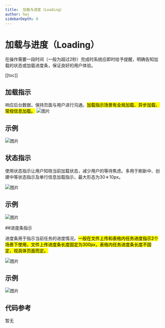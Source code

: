 ```yaml
---
title:  加载与进度（Loading）
author: hwj
sidebarDepth: 0
---
```


# 加载与进度（Loading）

在操作需要一段时间（一般为超过2秒）完成时系统应即时给予提醒，明确告知加载的状态或加载进度条，保证良好的用户体验。

[[toc]]

##  加载指示

响应后台数据，保持页面与用户进行沟通。<mark>加载指示场景有全局加载、异步加载、常规信息加载。</mark>
![图片](http://baiduyun-guideline.bj.bcebos.com/console/widget/ProgressIndicator/001.gif)

## 示例
![图片](http://baiduyun-guideline.bj.bcebos.com/console/widget/ProgressIndicator/02.png)

## 状态指示

使用状态指示让用户知晓当前加载状态，减少用户的等待焦虑。多用于刷新中、创建中等状态指示及单行信息加载指示，最大形态为30＊10px。

![图片](http://baiduyun-guideline.bj.bcebos.com/console/widget/ProgressIndicator/003.gif)


## 示例

![图片](http://baiduyun-guideline.bj.bcebos.com/console/widget/ProgressIndicator/04.png)

##进度条指示

进度条用于指示当前任务的进度情况。<mark>一般在文件上传和表格内任务进度指示2个场景下使用，文件上传进度条长度固定为300px，表格内任务进度条长度不固定，视具体页面而定。</mark>

![图片](http://baiduyun-guideline.bj.bcebos.com/console/widget/ProgressIndicator/05.png)

## 示例

![图片](http://baiduyun-guideline.bj.bcebos.com/console/widget/ProgressIndicator/06.png)

## 代码参考

 暂无